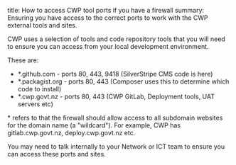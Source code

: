 title: How to access CWP tool ports if you have a firewall 
summary: Ensuring you have access to the correct ports to work with the CWP external tools and sites.

CWP uses a selection of tools and code repository tools that you will need to ensure you can access from your local development environment.

These are:

 * *.github.com - ports 80, 443, 9418 (SilverStripe CMS code is here)
 * *.packagist.org - ports 80, 443 (Composer uses this to determine which code to install)
 * *.cwp.govt.nz - ports 80, 443 (CWP GitLab, Deployment tools, UAT servers etc)

\* refers to that the firewall should allow access to all subdomain websites for the domain name (a "wildcard"). 
For example, CWP has gitlab.cwp.govt.nz, deploy.cwp.govt.nz  etc.

You may need to talk internally to your Network or ICT team to ensure you can access these ports and sites.
